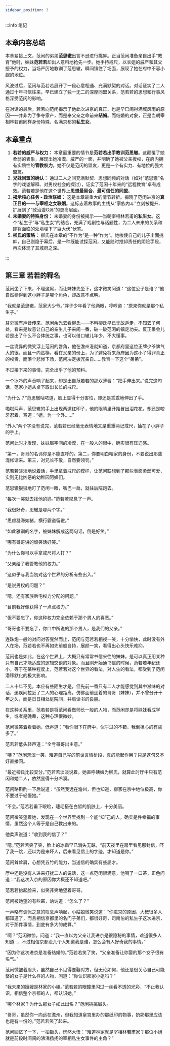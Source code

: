 ```yaml
---
sidebar_position: 3
---
```


:::info 笔记

## 本章内容总结

本章紧接上文，范闲的弟弟**范思辙**出言不逊进行挑衅。正当范闲准备亲自出手“教育”他时，妹妹**范若若**却出人意料地抢先一步。她手持戒尺，以长姐的威严和其父授予的权力，当场严厉地教训了范思辙，瞬间镇住了场面，展现了她在府中不容小觑的地位。

风波过后，范闲与范若若展开了一段心意相通、充满默契的对话。对话证实了二人通过十年书信往来，早已建立了独一无二的深厚同盟关系，范若若的思想和行事风格深受范闲的影响。

在对话的最后，若若向范闲揭示了他此次进京的真正、也是早已闹得满城风雨的原因——并非为了争夺家产，而是奉父亲之命前来**结婚**。而结婚的对象，正是当朝宰相林若甫同样身份特殊、名满京都的**私生女**。

## 本章重点

1.  **若若的威严与权力：** 本章最重要的情节是**范若若出手教训范思辙**。这颠覆了她柔弱的表象，展现出她冷漠、威严的一面，并明确了她被父亲授权，在府内拥有实质性的**管教权力**。她不仅是范闲的盟友，更是一个有实力、有地位的强大盟友。
2.  **兄妹同盟的确认：** 通过二人之间充满默契、思想同频的对话（如对“范思辙”名字的戏谑解释、对男权社会的探讨），证实了范闲十年来的“远程教育”卓有成效。范若若是他在这个世界上**思想最契合、最可信任的同盟**。
3.  **揭示核心任务 - 政治联姻：** 这是本章最重大的情节转折。揭晓了范闲进京的**真正目的——与宰相之女联姻**。这标志着故事的主线从“家族内斗”立刻被提升、扩展到了“政治漩G涡”的更高层面。
4.  **未婚妻的特殊身份：** 未婚妻的身份被揭示——当朝宰相林若甫的**私生女**。这个“私生子”与“私生女”的结合，充满了戏剧性与话题性，为二人未来的关系和即将面临的处境埋下了巨大伏"伏笔。
5.  **柳氏的策略：** 柳氏在本章的“不作为”是一种“作为”。她唆使自己的儿子出面挑衅，自己则隐于幕后，是一种既能试探范闲，又能随时推卸责任的阴险手段，再次体现了其城府之深。

:::

## 第三章 **若若的释名**

范闲坐了下来，不理这厮，而让妹妹先坐下，这才微笑问道：“这位公子是谁？”他自然猜得到这小胖子是哪个角色，却故意不点明。

“我就是范思辙，范家大少爷。”胖子少年看了他两眼，哼哼道：“原来你就是那个私生子。”

耳旁微有声音传来，范闲余光去看柳氏——不料柳氏早已无故遁走，不知去了何处，看来是故意让自己的亲生儿子来闹一番，破一破范闲的镇定功夫。反正呆会儿若是出了什么不合体统之事，也可以借口辙儿年少，不大懂事。

一丝诡异的微笑浮上范闲的唇角，他在澹州港就知道，京都府里这位正牌少爷脾气大的很，而且一向蛮横，看在父亲的份上，为了避免将来范府因为这小子得罪真正的权贵，而落个悲惨下场，范闲决定拨冗亲自……教育一下这个“弟弟”。

不过接下来的事情，完全出乎了他的预料。

一个冰冷的声音响了起来，却是出自范若若的那双薄唇：“把手伸出来。”说完这句话，范家小姐从桌下取出长长的戒尺。

“为什么？”范思辙咕哝道，脸上显得十分害怕，却还是乖乖地伸出了手。

啪啪两声，范思辙的手上出现两道红印子，他的眼睛里开始冒出泪花花，却还是咬牙忍着，骂道：“姐，为一个外……”

“外人”两个字没有说完，范若若已经毫无表情地又是重重两记戒尺，抽在了小胖子的手上。

范闲此时才发现，妹妹眉宇间的冷漠，在一般人的眼中，确实很有压迫感。

“第一，哥哥的名讳你是不能直呼的。第二，你要明白咱家的身份，不要说出那些混帐话来。第三，对兄长不敬，自然要领罚。”

范若若淡淡地说着话，手里拿着戒尺的模样，让范闲联想到了那些表面柔弱可爱、实则无比凶恶的幼稚园阿姨们。

范思辙狠狠地盯了范闲一眼，嘴巴一扁，就往后院跑去。

“每次一哭就去找他的妈。”范若若叹息了一声。

“我很好奇，思辙是哪两个字。”

“思虑凝滞如猪，横行霸道留辙。”

“如此雅训的名字，被妹妹解成这两句话，倒是好笑。”

“哪有哥哥讲的顽笑话好笑。”

“为什么你可以手拿戒尺将人打？”

“父亲给了我管教他的权力。”

“这似乎与我当初对这个世界的分析有些出入。”

“是说男权的问题？”

“嗯，还有家族后宅权力分配的问题。”

“目前我好像获得了一点点权力。”

“但不要忘了，你这种权力完全依赖于那个男人的喜恶。”

“哥哥也不要忘了，你口中所说的那个男人，是我们的父亲。”

连珠炮一般的对问对答戛然而止，范闲与范若若相视一笑，十分愉快，此时没有外人在场，范若若也不再如先前般自持，展颜一笑，看得出心头快乐难抑。

范闲也是如此，在这个世界上，大概只有常常书信来往的妹妹，是可以真正用某种只有自己才能适应的逻辑交谈的对象。而且刚开始通书信的时候，范若若年纪还小，等于在某种程度上，范若若对这个世界的看法，对人生的看法，都受到了范闲潜移默化的极大影响。

二人十年不见，本应有些陌生才是，但先前一番只有二人才能感觉到其中滋味的对话，迅疾间拉近了二人的心理距离，仿佛面前坐着的哥哥（妹妹），并不曾分开十年之久，而是日日相处庭院间，并肩读书的良朋。

在这种关系里，范若若是将范闲看做师长一般的人物，而范闲却是将妹妹看成学生，或者是晚辈，这种心理很微妙。

范闲微笑着看着她，低声道：“看你眼下在府中，似乎过的不错，我倒担心的有些多了。”

范若若低头轻声道：“全亏哥哥出主意。”

“噢？”范闲羞涩一笑，难道自己写的前世言情桥段，真的能起作用？只是这句又不好直接问。

“最近柳氏比较安分。”范若若淡淡说着，她直呼姨娘为柳氏，就算此时厅中只有范闲和她二人，依然显得十分冷漠。

范闲略斟酌一下后说道：“虽然我远在澹州，但也知道，柳家在京中地位极高，你不要过于轻慢她。”

“不会。”范若若垂下眼睑，睫毛搭在白皙的肌肤上，十分美丽。

范闲微笑望着她，发现在一个世界里找到一个能“知”己的人，确实是件幸福的事情，虽然这个人等于是自己教出来的。

他柔声说道：“收到我的信了？”

“嗯。”范若若笑了笑，脸上的冰霜早已消失无踪，“前天夜里在房里看见那封信，吓了我一跳，还以为是来坏人，后来看见信上的字迹，才知道是你。”

范闲耸耸肩，心想凭五竹的能力，当送信的确实有些屈才。

厅中还是没有人进来打扰二人的说话，这一点范闲很满意，他喝了一口茶，正色问道：“我这次入京的原因你大概还不知道吧。”

范若若抬起脸来，似笑非笑地望着哥哥。

范闲被她望的有些窘，讷讷道：“怎么了？”

一声略有调侃之意的叹息声响起，小姑娘微笑说道：“你进京的原因，大概很多人都知道了，而且相信京都里的名门子弟们，都很好奇，司南伯的私生子这次进京，对于那件事情，到底有多大的成算。”

“啊？”范闲微惊，问道：“我一直以为父亲让我进京是很隐秘的事情，难道很多人知道……不过相信京都没几个人知道我是谁，怎么会有人好奇我的事情。”

“因为你这次进京是准备结婚的。”范若若笑了笑，“父亲准备让你娶的那个女子很有名气。”

范闲微皱着眉头，虽然自己不见得要娶对方，但无论如何，他还是很关心自己可能娶的女子是什么样的人物，问道：“你认识那家小姐吗？”

“我未来的嫂嫂是林家的小姐。”范若若的眼瞳里闪过一丝看不透的光彩，“不止我认识，相信整个京都的人，都认识她。”

“哪个林家？为什么那女子如此出名？”范闲挑挑眉头。

“哥哥，虽然你一向远在澹州，但我知道皇宫里办的那纸印的物事，奶奶那里应该也是有一份的。”范若若笑了起来。

范闲回忆了一下，一拍额头，恍然大悟：“难道林家就是宰相林若甫家？那位小姐就是前段时间闹的沸沸扬扬的宰相私生女事件的主角？”

